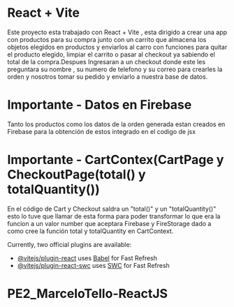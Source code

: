 # React + Vite

Este proyecto esta trabajado con React + Vite , esta dirigido a crear una app con productos para su compra junto con un carrito que almacena los objetos elegidos en productos y enviarlos al carro con funciones para quitar el producto elegido, limpiar el carrito o pasar al checkout ya sabiendo el total de la compra.Despues Ingresaran a un checkout donde este les preguntara su nombre , su numero de telefono y su correo para crearles la orden y nosotros tomar su pedido y enviarlo a nuestra base de datos.

# Importante - Datos en Firebase
Tanto los productos como los datos de la orden generada estan creados en Firebase para la obtención de estos integrado en el codigo de jsx

# Importante - CartContex(CartPage y CheckoutPage(total() y totalQuantity())

En el código de Cart y Checkout saldra un "total()" y un "totalQuantity()" esto lo tuve que llamar de esta forma para poder transformar lo que era la funcion a un valor number que aceptara Firebase y FireStorage dado a como cree la función total y totalQuantity en CartContext.





Currently, two official plugins are available:

- [@vitejs/plugin-react](https://github.com/vitejs/vite-plugin-react/blob/main/packages/plugin-react/README.md) uses [Babel](https://babeljs.io/) for Fast Refresh
- [@vitejs/plugin-react-swc](https://github.com/vitejs/vite-plugin-react-swc) uses [SWC](https://swc.rs/) for Fast Refresh
# PE2_MarceloTello-ReactJS
